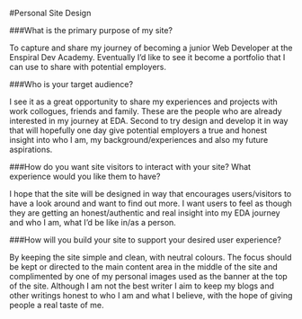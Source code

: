#Personal Site Design

###What is the primary purpose of my site?

To capture and share my journey of becoming a junior Web Developer at the Enspiral Dev Academy. Eventually I’d like to see it become a portfolio that I can use to share with potential employers. 

###Who is your target audience?

I see it as a great opportunity to share my experiences and projects with work collogues, friends and family. These are the people who are already interested in my journey at EDA. Second to try design and develop it in way that will hopefully one day give potential employers a true and honest insight into who I am, my background/experiences and also my future aspirations.

###How do you want site visitors to interact with your site? What experience would you like them to have?

I hope that the site will be designed in way that encourages users/visitors to have a look around and want to find out more. I want users to feel as though they are getting an honest/authentic and real insight into my EDA journey and who I am, what I’d be like in/as a person.

###How will you build your site to support your desired user experience?

By keeping the site simple and clean, with neutral colours. The focus should be kept or directed to the main content area in the middle of the site and complimented by one of my personal images used as the banner at the top of the site. Although I am not the best writer I aim to keep my blogs and other writings honest to who I am and what I believe, with the hope of giving people a real taste of me.